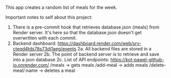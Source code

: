 This app creates a random list of meals for the week.

Important notes to self about this project:

1. There is a pre-commit hook that retrieves database.json (meals) from Render server. It's here so that the database.json doesn't get overwritten with each commit.
2. Backend dashboard: https://dashboard.render.com/web/srv-cteqd4tds78s73dj1aeg/events
2a. All backend files are stored in a Render server
2b. The point of backend server is to retrieve and save into a json database
2c. List of API endpoints:
    https://kot-pawel-github-io.onrender.com/
    /meals -> gets meals
    /add-meal -> adds meals
    /delete-meal/:name -> deletes a meal